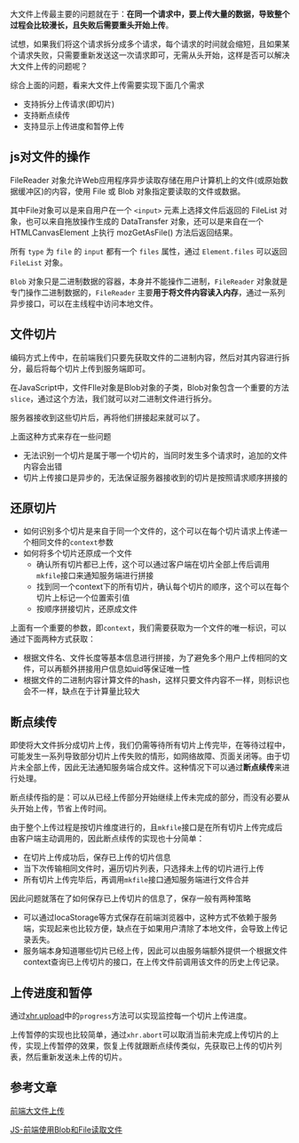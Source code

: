 大文件上传最主要的问题就在于：**在同一个请求中，要上传大量的数据，导致整个过程会比较漫长，且失败后需要重头开始上传**。

试想，如果我们将这个请求拆分成多个请求，每个请求的时间就会缩短，且如果某个请求失败，只需要重新发送这一次请求即可，无需从头开始，这样是否可以解决大文件上传的问题呢？

综合上面的问题，看来大文件上传需要实现下面几个需求

- 支持拆分上传请求(即切片)
- 支持断点续传
- 支持显示上传进度和暂停上传

## js对文件的操作

FileReader 对象允许Web应用程序异步读取存储在用户计算机上的文件(或原始数据缓冲区)的内容，使用 File 或 Blob 对象指定要读取的文件或数据。

其中File对象可以是来自用户在一个 `<input>` 元素上选择文件后返回的 FileList 对象，也可以来自拖放操作生成的 DataTransfer 对象，还可以是来自在一个 HTMLCanvasElement 上执行 mozGetAsFile() 方法后返回结果。

所有 `type` 为 `file` 的 `input` 都有一个 `files` 属性，通过 `Element.files` 可以返回 `FileList` 对象。

`Blob` 对象只是二进制数据的容器，本身并不能操作二进制，`FileReader` 对象就是专门操作二进制数据的，`FileReader` 主要**用于将文件内容读入内存**，通过一系列异步接口，可以在主线程中访问本地文件。

## 文件切片

编码方式上传中，在前端我们只要先获取文件的二进制内容，然后对其内容进行拆分，最后将每个切片上传到服务端即可。

在JavaScript中，文件FIle对象是Blob对象的子类，Blob对象包含一个重要的方法`slice`，通过这个方法，我们就可以对二进制文件进行拆分。

服务器接收到这些切片后，再将他们拼接起来就可以了。

上面这种方式来存在一些问题

- 无法识别一个切片是属于哪一个切片的，当同时发生多个请求时，追加的文件内容会出错
- 切片上传接口是异步的，无法保证服务器接收到的切片是按照请求顺序拼接的

## 还原切片

- 如何识别多个切片是来自于同一个文件的，这个可以在每个切片请求上传递一个相同文件的`context`参数
- 如何将多个切片还原成一个文件
  - 确认所有切片都已上传，这个可以通过客户端在切片全部上传后调用`mkfile`接口来通知服务端进行拼接
  - 找到同一个context下的所有切片，确认每个切片的顺序，这个可以在每个切片上标记一个位置索引值
  - 按顺序拼接切片，还原成文件

上面有一个重要的参数，即`context`，我们需要获取为一个文件的唯一标识，可以通过下面两种方式获取：

- 根据文件名、文件长度等基本信息进行拼接，为了避免多个用户上传相同的文件，可以再额外拼接用户信息如uid等保证唯一性
- 根据文件的二进制内容计算文件的hash，这样只要文件内容不一样，则标识也会不一样，缺点在于计算量比较大

## 断点续传

即使将大文件拆分成切片上传，我们仍需等待所有切片上传完毕，在等待过程中，可能发生一系列导致部分切片上传失败的情形，如网络故障、页面关闭等。由于切片未全部上传，因此无法通知服务端合成文件。这种情况下可以通过**断点续传**来进行处理。

断点续传指的是：可以从已经上传部分开始继续上传未完成的部分，而没有必要从头开始上传，节省上传时间。

由于整个上传过程是按切片维度进行的，且`mkfile`接口是在所有切片上传完成后由客户端主动调用的，因此断点续传的实现也十分简单：

- 在切片上传成功后，保存已上传的切片信息
- 当下次传输相同文件时，遍历切片列表，只选择未上传的切片进行上传
- 所有切片上传完毕后，再调用`mkfile`接口通知服务端进行文件合并

因此问题就落在了如何保存已上传切片的信息了，保存一般有两种策略

- 可以通过locaStorage等方式保存在前端浏览器中，这种方式不依赖于服务端，实现起来也比较方便，缺点在于如果用户清除了本地文件，会导致上传记录丢失。
- 服务端本身知道哪些切片已经上传，因此可以由服务端额外提供一个根据文件context查询已上传切片的接口，在上传文件前调用该文件的历史上传记录。

## 上传进度和暂停

通过[xhr.upload](https://developer.mozilla.org/en-US/docs/Web/API/XMLHttpRequest/upload)中的`progress`方法可以实现监控每一个切片上传进度。

上传暂停的实现也比较简单，通过`xhr.abort`可以取消当前未完成上传切片的上传，实现上传暂停的效果，恢复上传就跟断点续传类似，先获取已上传的切片列表，然后重新发送未上传的切片。

## 参考文章

[前端大文件上传](https://juejin.cn/post/6844903860327186445#heading-0)

[JS-前端使用Blob和File读取文件](https://blog.csdn.net/zhq2005095/article/details/89069851)

